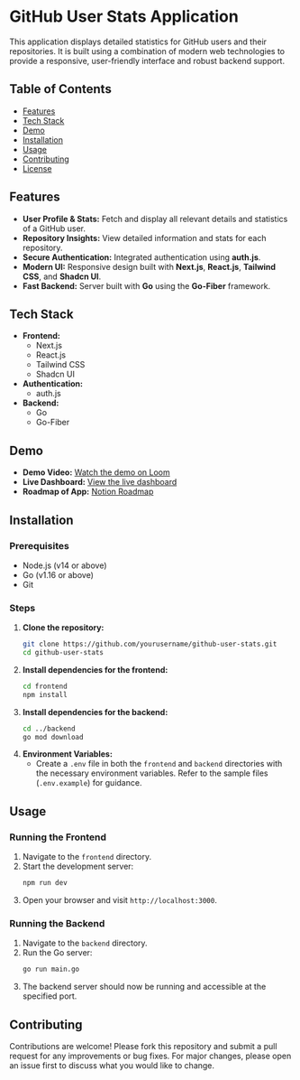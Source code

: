 # GitHub User Stats Application

This application displays detailed statistics for GitHub users and their repositories. It is built using a combination of modern web technologies to provide a responsive, user-friendly interface and robust backend support.

## Table of Contents
- [Features](#features)
- [Tech Stack](#tech-stack)
- [Demo](#demo)
- [Installation](#installation)
- [Usage](#usage)
- [Contributing](#contributing)
- [License](#license)

## Features
- **User Profile & Stats:** Fetch and display all relevant details and statistics of a GitHub user.
- **Repository Insights:** View detailed information and stats for each repository.
- **Secure Authentication:** Integrated authentication using **auth.js**.
- **Modern UI:** Responsive design built with **Next.js**, **React.js**, **Tailwind CSS**, and **Shadcn UI**.
- **Fast Backend:** Server built with **Go** using the **Go-Fiber** framework.

## Tech Stack
- **Frontend:**
  - Next.js
  - React.js
  - Tailwind CSS
  - Shadcn UI
- **Authentication:**
  - auth.js
- **Backend:**
  - Go
  - Go-Fiber

## Demo
- **Demo Video:** [Watch the demo on Loom](https://www.loom.com/share/dee0f5f41ba242cca0c3e43f1fc198aa?sid=e228765b-fa4b-4f3b-bd79-7a790ad453ad)
- **Live Dashboard:** [View the live dashboard](https://keploy-dashboard-shardendu-mishra-gsoc.vercel.app/)
- **Roadmap of App:** [Notion Roadmap](https://www.notion.so/GSoC-1c5a76fcf2f98076ad1afd3c43ad3ba8)

## Installation

### Prerequisites
- Node.js (v14 or above)
- Go (v1.16 or above)
- Git

### Steps
1. **Clone the repository:**
   ```bash
   git clone https://github.com/yourusername/github-user-stats.git
   cd github-user-stats
   ```
2. **Install dependencies for the frontend:**
   ```bash
   cd frontend
   npm install
   ```
3. **Install dependencies for the backend:**
   ```bash
   cd ../backend
   go mod download
   ```
4. **Environment Variables:**
   - Create a `.env` file in both the `frontend` and `backend` directories with the necessary environment variables. Refer to the sample files (`.env.example`) for guidance.

## Usage

### Running the Frontend
1. Navigate to the `frontend` directory.
2. Start the development server:
   ```bash
   npm run dev
   ```
3. Open your browser and visit `http://localhost:3000`.

### Running the Backend
1. Navigate to the `backend` directory.
2. Run the Go server:
   ```bash
   go run main.go
   ```
3. The backend server should now be running and accessible at the specified port.

## Contributing
Contributions are welcome! Please fork this repository and submit a pull request for any improvements or bug fixes. For major changes, please open an issue first to discuss what you would like to change.
